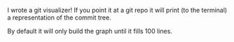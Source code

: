 I wrote a git visualizer! If you point it at a git repo it will print (to
the terminal) a representation of the commit tree.

By default it will only build the graph until it fills 100 lines.
